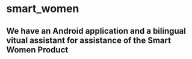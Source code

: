# smart_women

## We have an Android application and a bilingual vitual assistant for assistance of the Smart Women Product
